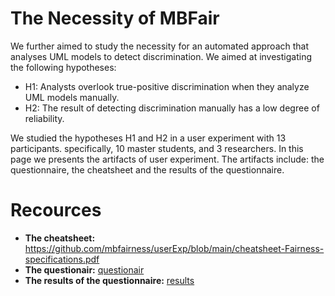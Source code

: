 # The Necessity of MBFair

We further aimed to study the necessity for an automated approach that analyses UML models to detect discrimination.
We aimed at investigating the following hypotheses:

* H1: Analysts overlook true-positive discrimination when they analyze UML models manually.
* H2: The result of detecting discrimination manually has a low degree of reliability.

We studied the hypotheses H1 and H2 in a user experiment with 13 participants. specifically, 10 master students, and 3 researchers. In this page we presents the artifacts of user experiment. The artifacts include: the questionnaire, the  cheatsheet and the results of the questionnaire.

# Recources

* **The cheatsheet:** https://github.com/mbfairness/userExp/blob/main/cheatsheet-Fairness-specifications.pdf
* **The questionair:** [questionair](https://github.com/mbfairness/userExp/blob/main/Survey_%20Fairness%20Analysis%20based%20on%20Software%20Design%20Models%20-%20Google%20Forms.pdf)
* **The results of the questionnaire:** [results](https://github.com/mbfairness/userExp/blob/main/Result-Survey_%20Fairness%20Analysis%20based%20on%20Software%20Design%20Models.xlsx)

